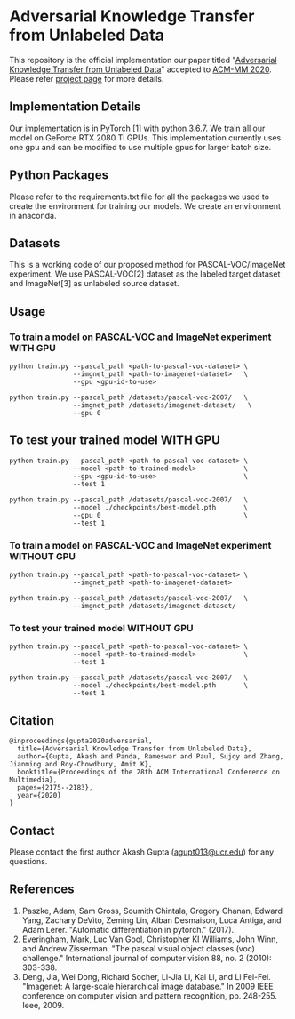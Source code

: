 # Adversarial Knowledge Transfer from Unlabeled Data 

This repository is the official implementation our paper titled "[Adversarial Knowledge Transfer from Unlabeled Data](https://arxiv.org/abs/2008.05746)" accepted to [ACM-MM 2020](https://2020.acmmm.org/).
Please refer [project page](https://akashagupta.com/akt.html) for more details.


## Implementation Details

Our implementation is in PyTorch [1] with python 3.6.7. We train all our 
model on GeForce RTX 2080 Ti GPUs. This implementation currently uses
one gpu and can be modified to use multiple gpus for larger batch size.


## Python Packages

Please refer to the requirements.txt file for all the packages we
used to create the environment for training our models. We create an
environment in anaconda.


## Datasets
This is a working code of our proposed method for PASCAL-VOC/ImageNet 
experiment. We use PASCAL-VOC[2] dataset as the labeled target dataset 
and ImageNet[3] as unlabeled source dataset.


## Usage

### To train a model on PASCAL-VOC and ImageNet experiment WITH GPU
    python train.py --pascal_path <path-to-pascal-voc-dataset> \
                    --imgnet_path <path-to-imagenet-dataset>   \
                    --gpu <gpu-id-to-use>

    python train.py --pascal_path /datasets/pascal-voc-2007/   \
                    --imgnet_path /datasets/imagenet-dataset/   \
                    --gpu 0



## To test your trained model WITH GPU
    python train.py --pascal_path <path-to-pascal-voc-dataset> \
                    --model <path-to-trained-model>            \
                    --gpu <gpu-id-to-use>                      \
                    --test 1

    python train.py --pascal_path /datasets/pascal-voc-2007/   \
                    --model ./checkpoints/best-model.pth       \
                    --gpu 0                                    \
                    --test 1

### To train a model on PASCAL-VOC and ImageNet experiment WITHOUT GPU
    python train.py --pascal_path <path-to-pascal-voc-dataset> \
                    --imgnet_path <path-to-imagenet-dataset>                      

    python train.py --pascal_path /datasets/pascal-voc-2007/   \
                    --imgnet_path /datasets/imagenet-dataset/   

### To test your trained model WITHOUT GPU
    python train.py --pascal_path <path-to-pascal-voc-dataset> \
                    --model <path-to-trained-model>            \
                    --test 1

    python train.py --pascal_path /datasets/pascal-voc-2007/   \
                    --model ./checkpoints/best-model.pth       \
                    --test 1

## Citation
```
@inproceedings{gupta2020adversarial,
  title={Adversarial Knowledge Transfer from Unlabeled Data},
  author={Gupta, Akash and Panda, Rameswar and Paul, Sujoy and Zhang, Jianming and Roy-Chowdhury, Amit K},
  booktitle={Proceedings of the 28th ACM International Conference on Multimedia},
  pages={2175--2183},
  year={2020}
}
```
    
## Contact
Please contact the first author Akash Gupta ([agupt013@ucr.edu](agupt013@ucr.edu)) for any questions.
    
## References

1. Paszke, Adam, Sam Gross, Soumith Chintala, Gregory Chanan, Edward
    Yang, Zachary DeVito, Zeming Lin, Alban Desmaison, Luca Antiga, 
    and Adam Lerer. "Automatic differentiation in pytorch." (2017).<br />
1. Everingham, Mark, Luc Van Gool, Christopher KI Williams, John Winn,
    and Andrew Zisserman. "The pascal visual object classes (voc) 
    challenge." International journal of computer vision 88, no. 2 
    (2010): 303-338.<br />
1. Deng, Jia, Wei Dong, Richard Socher, Li-Jia Li, Kai Li, and Li 
    Fei-Fei. "Imagenet: A large-scale hierarchical image database." 
    In 2009 IEEE conference on computer vision and pattern recognition, 
    pp. 248-255. Ieee, 2009.
    


